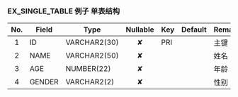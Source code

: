 ### EX_SINGLE_TABLE   例子 单表结构 
| No.  | Field  | Type  | Nullable  | Key | Default | Remarks |
| :------------: | ------------ | ------------ | :------------: | ------------ | ------------ | ------------ |
| 1 | ID |  VARCHAR2(30) | ✘  | PRI  |   | 主键  |
| 2 | NAME |  VARCHAR2(50) | ✘  |   |   | 姓名  |
| 3 | AGE |  NUMBER(22) | ✘  |   |   | 年龄  |
| 4 | GENDER |  VARCHAR2(2) | ✘  |   |   | 性别  |


